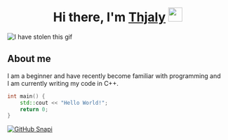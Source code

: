 <h1 align="center">Hi there, I'm <a href="https://github.com/Thjaly" target="_blank">Thjaly</a> 
<img src="https://github.com/blackcater/blackcater/raw/main/images/Hi.gif" height="32"/></h1>

![I have stolen this gif](https://c.tenor.com/a6pDrWf6gJgAAAAd/pixel-city-art.gif)

## About me

I am a beginner and have recently become familiar with programming and<br/>
I am currently writing my code in C++.

```cpp
int main() {
    std::cout << "Hello World!";
    return 0;
}
```
[![GitHub Snapi](https://img.shields.io/github/followers/Thjaly?label=follow&style=social)](https://github.com/Thjaly)
